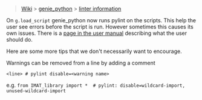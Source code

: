 > [Wiki](Home) > [genie_python](genie_python) > [linter information](genie_python-linter)

On `g.load_script` genie_python now runs pylint on the scripts. This help the user see errors before the script is run. However sometimes this causes its own issues. There is a [page in the user manual](https://github.com/ISISComputingGroup/ibex_user_manual/wiki/Error-Checking-Troubleshooting) describing what the user should do.

Here are some more tips that we don't necessarily want to encourage. 

Warnings can be removed from a line by adding a comment

`<line> # pylint disable=<warning name>`

e.g. `from IMAT_library import *  # pylint: disable=wildcard-import, unused-wildcard-import`

